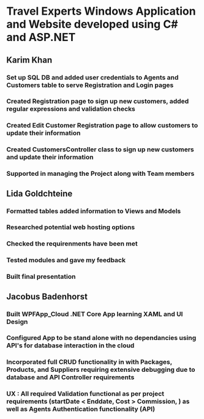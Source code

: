 # Travel Experts Windows Application and Website developed using C# and ASP.NET

##  Karim Khan 

### Set up SQL DB and added user credentials to Agents and Customers table to serve <b>Registration</b> and <b>Login</b> pages

### Created <b>Registration</b> page to sign up new customers, added regular expressions and validation checks

### Created <b>Edit Customer Registration</b> page to allow customers to update their information

### Created CustomersController class to sign up new customers and update their information

### Supported in managing the Project along with Team members

##  Lida Goldchteine

### Formatted tables added information to Views and Models

### Researched potential web hosting options

### Checked the requirenments have been met

### Tested modules and gave my feedback

### Built final presentation

## Jacobus Badenhorst

### Built WPFApp_Cloud .NET Core App learning XAML and UI Design

### Configured App to be stand alone with no dependancies using API's for database interaction in the cloud

### Incorporated full CRUD functionality in with Packages, Products, and Suppliers requiring extensive debugging due to database and API Controller requirements

### UX : All required Validation functional as per project requirements (startDate < Enddate, Cost > Commission, ) as well as Agents Authentication functionality (API)